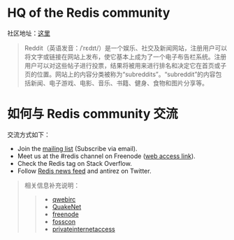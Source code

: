 

# HQ of the Redis community

社区地址：[这里](https://www.reddit.com/r/redis/)

> Reddit（英语发音：/ˈrɛdɪt/）是一个娱乐、社交及新闻网站，注册用户可以将文字或链接在网站上发布，使它基本上成为了一个电子布告栏系统。注册用户可以对这些帖子进行投票，结果将被用来进行排名和决定它在首页或子页的位置。网站上的内容分类被称为“subreddits”。“subreddit”的内容包括新闻、电子游戏、电影、音乐、书籍、健身、食物和图片分享等。 


# 如何与 Redis community 交流

交流方式如下：
- Join the [mailing list](https://groups.google.com/forum/#!forum/redis-db) (Subscribe via email).
- Meet us at the #redis channel on Freenode ([web access link](http://webchat.freenode.net/?channels=redis)).
- Check the Redis tag on Stack Overflow.
- Follow [Redis news feed](https://twitter.com/redisfeed) and antirez on Twitter.


> 相关信息补充说明：
>> - [qwebirc](https://www.qwebirc.org/)
>> - [QuakeNet](https://www.quakenet.org/)
>> - [freenode](http://freenode.net/)
>> - [fosscon](https://fosscon.us/)
>> - [privateinternetaccess](https://chi.privateinternetaccess.com/)





